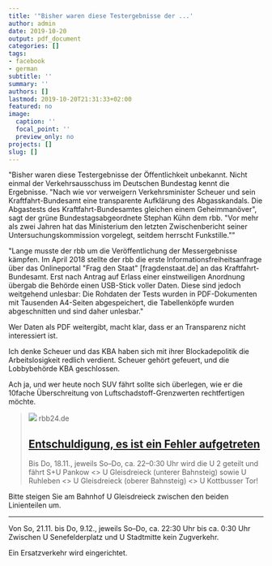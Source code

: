 ```yaml
---
title: '"Bisher waren diese Testergebnisse der ...'
author: admin
date: 2019-10-20
output: pdf_document
categories: []
tags:
- facebook
- german
subtitle: ''
summary: ''
authors: []
lastmod: 2019-10-20T21:31:33+02:00
featured: no
image:
  caption: ''
  focal_point: ''
  preview_only: no
projects: []
slug: []
---
```

"Bisher waren diese Testergebnisse der Öffentlichkeit unbekannt. Nicht einmal der Verkehrsausschuss im Deutschen Bundestag kennt die Ergebnisse. "Nach wie vor verweigern Verkehrsminister Scheuer und sein Kraftfahrt-Bundesamt eine transparente Aufklärung des Abgasskandals. Die Abgastests des Kraftfahrt-Bundesamtes gleichen einem Geheimmanöver", sagt der grüne Bundestagsabgeordnete Stephan Kühn dem rbb. "Vor mehr als zwei Jahren hat das Ministerium den letzten Zwischenbericht seiner Untersuchungskommission vorgelegt, seitdem herrscht Funkstille.""

"Lange musste der rbb um die Veröffentlichung der Messergebnisse kämpfen. Im April 2018 stellte der rbb die erste Informationsfreiheitsanfrage über das Onlineportal "Frag den Staat" [fragdenstaat.de] an das Kraftfahrt-Bundesamt. Erst nach Antrag auf Erlass einer einstweiligen Anordnung übergab die Behörde einen USB-Stick voller Daten. Diese sind jedoch weitgehend unlesbar: Die Rohdaten der Tests wurden in PDF-Dokumenten mit Tausenden A4-Seiten abgespeichert, die Tabellenköpfe wurden abgeschnitten und sind daher unlesbar."

Wer Daten als PDF weitergibt, macht klar, dass er an Transparenz nicht interessiert ist. 

Ich denke Scheuer und das KBA haben sich mit ihrer Blockadepolitik die Arbeitslosigkeit redlich verdient. Scheuer gehört gefeuert, und die Lobbybehörde KBA geschlossen. 

Ach ja, und wer heute noch SUV fährt sollte sich überlegen, wie er die 10fache Überschreitung von Luftschadstoff-Grenzwerten rechtfertigen möchte.
> [![](https://www.rbb24.de)](https://www.rbb24.de/politik/beitrag/2019/10/abgase-dieselskandal-nox-messung-kraftfahrtbundesamt-autos-schmutzig.html)
> rbb24.de
> ## [Entschuldigung, es ist ein Fehler aufgetreten](https://www.rbb24.de/politik/beitrag/2019/10/abgase-dieselskandal-nox-messung-kraftfahrtbundesamt-autos-schmutzig.html)
>
>Bis Do, 18.11., jeweils So–Do, ca. 22–0:30 Uhr
wird die U 2  geteilt und fährt S+U Pankow <> U Gleisdreieck (unterer Bahnsteig) 
sowie U Ruhleben <> U Gleisdreieck (oberer Bahnsteig) <> U Kottbusser Tor! 

Bitte steigen Sie am Bahnhof U Gleisdreieck zwischen den beiden Linienteilen um.

----

Von So, 21.11. bis Do, 9.12., jeweils So–Do, ca. 22:30 Uhr bis ca. 0:30 Uhr
Zwischen U Senefelderplatz und U Stadtmitte kein Zugverkehr.

Ein Ersatzverkehr wird eingerichtet.


